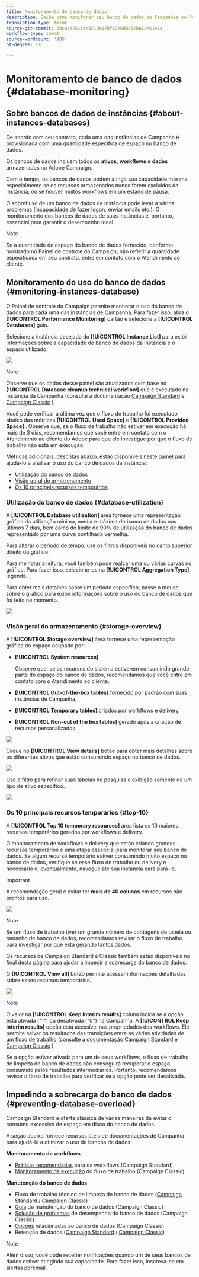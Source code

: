 ```yaml
---
title: Monitoramento de banco de dados
description: Saiba como monitorar seu banco de dados de Campanhas no Painel de controle do Campaign
translation-type: tm+mt
source-git-commit: 3dca1a261c4c92104170f70e6dbd12ba72e61e7d
workflow-type: tm+mt
source-wordcount: '905'
ht-degree: 1%

---
```



# Monitoramento de banco de dados {#database-monitoring}

## Sobre bancos de dados de instâncias {#about-instances-databases}

De acordo com seu contrato, cada uma das instâncias de Campanha é provisionada com uma quantidade específica de espaço no banco de dados.

Os bancos de dados incluem todos os **ativos**, **workflows** e **dados** armazenados no Adobe Campaign.

Com o tempo, os bancos de dados podem atingir sua capacidade máxima, especialmente se os recursos armazenados nunca forem excluídos da instância, ou se houver muitos workflows em um estado de pausa.

O sobrefluxo de um banco de dados de instância pode levar a vários problemas (incapacidade de fazer logon, enviar emails etc.). O monitoramento dos bancos de dados de suas instâncias é, portanto, essencial para garantir o desempenho ideal.

>[!NOTE]
>
>Se a quantidade de espaço do banco de dados fornecido, conforme mostrado no Painel de controle do Campaign, não refletir a quantidade especificada em seu contrato, entre em contato com o Atendimento ao cliente.

## Monitoramento do uso do banco de dados {#monitoring-instances-database}

O Painel de controle do Campaign permite monitorar o uso do banco de dados para cada uma das instâncias de Campanha. Para fazer isso, abra o **[!UICONTROL Performance Monitoring]** cartão e selecione a **[!UICONTROL Databases]** guia.

Selecione a instância desejada do **[!UICONTROL Instance List]** para exibir informações sobre a capacidade do banco de dados da instância e o espaço utilizado.

![](assets/databases_dashboard.png)

>[!NOTE]
>
>Observe que os dados desse painel são atualizados com base no **[!UICONTROL Database cleanup technical workflow]** que é executado na instância da Campanha (consulte a documentação [Campaign Standard](https://docs.adobe.com/help/en/campaign-standard/using/administrating/application-settings/technical-workflows.html#list-of-technical-workflows) e [Campaign Classic](https://docs.adobe.com/help/en/campaign-classic/using/monitoring-campaign-classic/data-processing/database-cleanup-workflow.html) ).
>
>Você pode verificar a última vez que o fluxo de trabalho foi executado abaixo das métricas **[!UICONTROL Used Space]** e **[!UICONTROL Provided Space]** . Observe que, se o fluxo de trabalho não estiver em execução há mais de 3 dias, recomendamos que você entre em contato com o Atendimento ao cliente do Adobe para que ele investigue por que o fluxo de trabalho não está em execução.

Métricas adicionais, descritas abaixo, estão disponíveis neste painel para ajudá-lo a analisar o uso do banco de dados da instância:

* [Utilização do banco de dados](../../performance-monitoring/using/database-monitoring.md#database-utilization)
* [Visão geral do armazenamento](../../performance-monitoring/using/database-monitoring.md#storage-overview)
* [Os 10 principais recursos temporários](../../performance-monitoring/using/database-monitoring.md#top-10)

### Utilização do banco de dados {#database-utilization}

A **[!UICONTROL Database utilization]** área fornece uma representação gráfica da utilização mínima, média e máxima do banco de dados nos últimos 7 dias, bem como do limite de 90% de utilização do banco de dados representado por uma curva pontilhada vermelha.

Para alterar o período de tempo, use os filtros disponíveis no canto superior direito do gráfico.

Para melhorar a leitura, você também pode realçar uma ou várias curvas no gráfico. Para fazer isso, selecione-os na **[!UICONTROL Aggregation Type]** legenda.

Para obter mais detalhes sobre um período específico, passe o mouse sobre o gráfico para exibir informações sobre o uso do banco de dados que foi feito no momento.

![](assets/databases_dashboard_detail.png)

### Visão geral do armazenamento {#storage-overview}

A **[!UICONTROL Storage overview]** área fornece uma representação gráfica do espaço ocupado por:

* **[!UICONTROL System resources]**

   Observe que, se os recursos do sistema estiverem consumindo grande parte do espaço do banco de dados, recomendamos que você entre em contato com o Atendimento ao cliente.

* **[!UICONTROL Out-of-the-box tables]** fornecido por padrão com suas instâncias de Campanha,
* **[!UICONTROL Temporary tables]** criados por workflows e delivery,
* **[!UICONTROL Non-out of the box tables]** gerado após a criação de recursos personalizados.

![](assets/database-storage-overview.png)

Clique no **[!UICONTROL View details]** botão para obter mais detalhes sobre os diferentes ativos que estão consumindo espaço no banco de dados.

![](assets/database-storage-details.png)

Use o filtro para refinar suas tabelas de pesquisa e exibição somente de um tipo de ativo específico.

![](assets/database-storage-overview-filter.png)

### Os 10 principais recursos temporários {#top-10}

A **[!UICONTROL Top 10 temporary resources]** área lista os 10 maiores recursos temporários gerados por workflows e delivery.

O monitoramento de workflows e delivery que estão criando grandes recursos temporários é uma etapa essencial para monitorar seu banco de dados. Se algum recurso temporário estiver consumindo muito espaço no banco de dados, verifique se esse fluxo de trabalho ou delivery é necessário e, eventualmente, navegue até sua instância para pará-lo.

>[!IMPORTANT]
>
>A recomendação geral é evitar ter **mais de 40 colunas** em recursos não prontos para uso.

![](assets/database-top10.png)

>[!NOTE]
>
>Se um fluxo de trabalho tiver um grande número de contagens de tabela ou tamanho de banco de dados, recomendamos revisar o fluxo de trabalho para investigar por que está gerando tantos dados.
>
>Os recursos de Campaign Standard e Classic também estão disponíveis no final desta página para ajudar a impedir a sobrecarga do banco de dados.

O **[!UICONTROL View all]** botão permite acessar informações detalhadas sobre esses recursos temporários.

![](assets/database-top10-view.png)

>[!NOTE]
>
>O valor na **[!UICONTROL Keep interim results]** coluna indica se a opção está ativada (&quot;1&quot;) ou desativada (&quot;0&quot;) na Campanha. A **[!UICONTROL Keep interim results]** opção está acessível nas propriedades dos workflows. Ele permite salvar os resultados das transições entre as várias atividades de um fluxo de trabalho (consulte a documentação [Campaign Standard](https://docs.adobe.com/content/help/en/campaign-standard/using/managing-processes-and-data/executing-a-workflow/managing-execution-options.html) e [Campaign Classic](https://docs.adobe.com/content/help/en/campaign-classic/using/automating-with-workflows/general-operation/workflow-best-practices.html#logs) ).
>
>Se a opção estiver ativada para um de seus workflows, o fluxo de trabalho de limpeza do banco de dados não conseguirá recuperar o espaço consumido pelos resultados intermediários. Portanto, recomendamos revisar o fluxo de trabalho para verificar se a opção pode ser desativada.

## Impedindo a sobrecarga do banco de dados {#preventing-database-overload}

Campaign Standard e oferta clássica de várias maneiras de evitar o consumo excessivo de espaço em disco do banco de dados.

A seção abaixo fornece recursos úteis de documentações de Campanha para ajudá-lo a otimizar o uso de bancos de dados:

**Monitoramento de workflows**

* [Práticas recomendadas](https://docs.adobe.com/content/help/pt-BR/campaign-standard/using/managing-processes-and-data/workflow-general-operation/best-practices-workflows.html) para os workflows (Campaign Standard)
* [Monitoramento da execução](https://docs.adobe.com/help/en/campaign-classic/using/automating-with-workflows/monitoring-workflows/monitoring-workflow-execution.html) do fluxo de trabalho (Campaign Classic)

**Manutenção do banco de dados**

* Fluxo de trabalho técnico de limpeza de banco de dados ([Campaign Standard](https://docs.adobe.com/help/en/campaign-standard/using/administrating/application-settings/technical-workflows.html#list-of-technical-workflows) / [Campaign Classic](https://docs.adobe.com/help/en/campaign-classic/using/monitoring-campaign-classic/data-processing/database-cleanup-workflow.html))
* [Guia](https://docs.adobe.com/content/help/en/campaign-classic/using/monitoring-campaign-classic/database-maintenance/recommendations.html) de manutenção do banco de dados (Campaign Classic)
* [Solução de problemas](https://docs.adobe.com/content/help/en/campaign-classic/using/monitoring-campaign-classic/troubleshooting/database-performances.html) de desempenho do banco de dados (Campaign Classic)
* [Opções](https://docs.adobe.com/help/en/campaign-classic/using/installing-campaign-classic/appendices/configuring-campaign-options.html#database) relacionadas ao banco de dados (Campaign Classic)
* Retenção de dados ([Campaign Standard](https://docs.adobe.com/help/en/campaign-standard/using/administrating/application-settings/data-retention.html) / [Campaign Classic](https://docs.adobe.com/help/en/campaign-classic/using/configuring-campaign-classic/data-model/data-model-best-practices.html#data-retention))

>[!NOTE]
>
>Além disso, você pode receber notificações quando um de seus bancos de dados estiver atingindo sua capacidade. Para fazer isso, inscreva-se em alertas [por](../../performance-monitoring/using/email-alerting.md)email.
